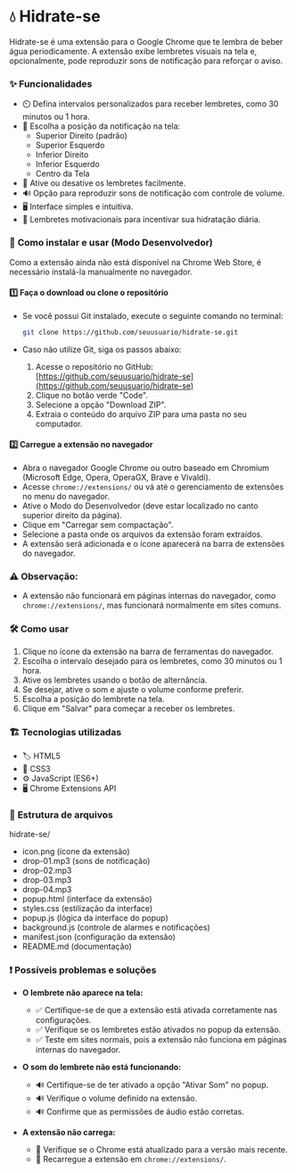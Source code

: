 # 💧 **Hidrate-se**

Hidrate-se é uma extensão para o Google Chrome que te lembra de beber água periodicamente. A extensão exibe lembretes visuais na tela e, opcionalmente, pode reproduzir sons de notificação para reforçar o aviso.

### ✨ **Funcionalidades**

- ⏲️ Defina intervalos personalizados para receber lembretes, como 30 minutos ou 1 hora.
- 📍 Escolha a posição da notificação na tela:
  - Superior Direito (padrão)
  - Superior Esquerdo
  - Inferior Direito
  - Inferior Esquerdo
  - Centro da Tela
- 🔔 Ative ou desative os lembretes facilmente.
- 🔊 Opção para reproduzir sons de notificação com controle de volume.
- 🖥️ Interface simples e intuitiva.
- 💪 Lembretes motivacionais para incentivar sua hidratação diária.

### 🚀 **Como instalar e usar (Modo Desenvolvedor)**

Como a extensão ainda não está disponível na Chrome Web Store, é necessário instalá-la manualmente no navegador.

#### 1️⃣ **Faça o download ou clone o repositório**
   - Se você possui Git instalado, execute o seguinte comando no terminal:
   
     ```bash
     git clone https://github.com/seuusuario/hidrate-se.git
     ```

   - Caso não utilize Git, siga os passos abaixo:
     1. Acesse o repositório no GitHub: [https://github.com/seuusuario/hidrate-se](https://github.com/seuusuario/hidrate-se)
     2. Clique no botão verde "Code".
     3. Selecione a opção "Download ZIP".
     4. Extraia o conteúdo do arquivo ZIP para uma pasta no seu computador.

#### 2️⃣ **Carregue a extensão no navegador**
   - Abra o navegador Google Chrome ou outro baseado em Chromium (Microsoft Edge, Opera, OperaGX, Brave e Vivaldi).
   - Acesse `chrome://extensions/` ou vá até o gerenciamento de extensões no menu do navegador.
   - Ative o Modo do Desenvolvedor (deve estar localizado no canto superior direito da página).
   - Clique em "Carregar sem compactação".
   - Selecione a pasta onde os arquivos da extensão foram extraídos.
   - A extensão será adicionada e o ícone aparecerá na barra de extensões do navegador.

### ⚠️ **Observação:** 
   - A extensão não funcionará em páginas internas do navegador, como `chrome://extensions/`, mas funcionará normalmente em sites comuns.

### 🛠️ **Como usar**

1. Clique no ícone da extensão na barra de ferramentas do navegador.
2. Escolha o intervalo desejado para os lembretes, como 30 minutos ou 1 hora.
3. Ative os lembretes usando o botão de alternância.
4. Se desejar, ative o som e ajuste o volume conforme preferir.
5. Escolha a posição do lembrete na tela.
6. Clique em "Salvar" para começar a receber os lembretes.

### 🏗️ **Tecnologias utilizadas**

- 🏷️ HTML5
- 🎨 CSS3
- ⚙️ JavaScript (ES6+)
- 🖥️ Chrome Extensions API

### 📂 **Estrutura de arquivos**

hidrate-se/
   - icon.png (ícone da extensão)
   - drop-01.mp3 (sons de notificação)
   - drop-02.mp3
   - drop-03.mp3
   - drop-04.mp3
   - popup.html (interface da extensão)
   - styles.css (estilização da interface)
   - popup.js (lógica da interface do popup)
   - background.js (controle de alarmes e notificações)
   - manifest.json (configuração da extensão)
   - README.md (documentação)


### ❗ **Possíveis problemas e soluções**

- **O lembrete não aparece na tela:**
  - ✅ Certifique-se de que a extensão está ativada corretamente nas configurações.
  - ✅ Verifique se os lembretes estão ativados no popup da extensão.
  - ✅ Teste em sites normais, pois a extensão não funciona em páginas internas do navegador.
  
- **O som do lembrete não está funcionando:**
  - 🔊 Certifique-se de ter ativado a opção "Ativar Som" no popup.
  - 🔊 Verifique o volume definido na extensão.
  - 🔊 Confirme que as permissões de áudio estão corretas.

- **A extensão não carrega:**
  - 🔄 Verifique se o Chrome está atualizado para a versão mais recente.
  - 🔄 Recarregue a extensão em `chrome://extensions/`.
